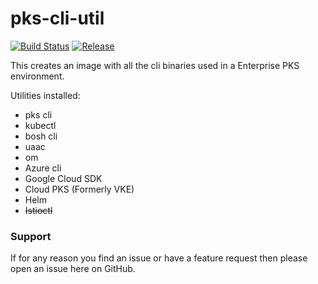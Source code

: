 # pks-cli-util
[![Build Status](https://travis-ci.org/vsential/pks-cli-util.svg?branch=master)](https://travis-ci.org/vsential/pks-cli-util)
[![Release](https://img.shields.io/github/v/release/vsential/pks-cli-util?style=plastic)](https://github.com/vsential/pks-cli-util/releases)

This creates an image with all the cli binaries used in a Enterprise PKS environment.

Utilities installed:
- pks cli
- kubectl
- bosh cli
- uaac
- om
- Azure cli
- Google Cloud SDK
- Cloud PKS (Formerly VKE)
- Helm
- ~~Istioctl~~

### Support
If for any reason you find an issue or have a feature request then please open an issue here on GitHub.
